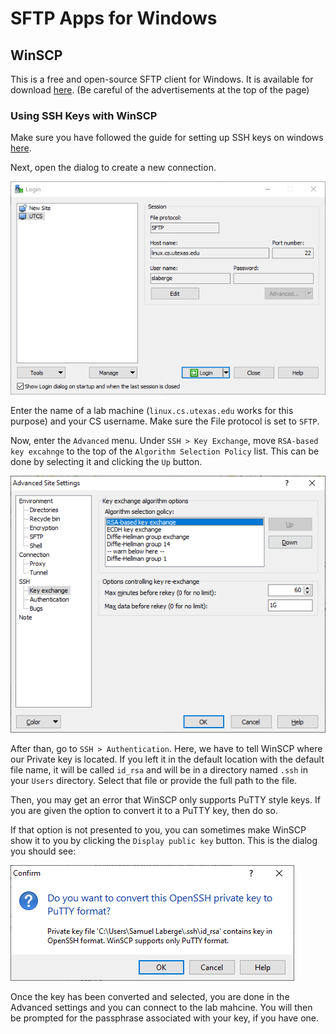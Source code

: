 # SFTP Apps for Windows

## WinSCP

This is a free and open-source SFTP client for Windows. It is available for download [here](https://winscp.net/eng/download.php).
(Be careful of the advertisements at the top of the page)

### Using SSH Keys with WinSCP

Make sure you have followed the guide for setting up SSH keys on windows [here](https://www.cs.utexas.edu/facilities-documentation/ssh-keys-cs-windows-10).

Next, open the dialog to create a new connection.

![New connection dialog for WinSCP](Images/newconnection.png)

Enter the name of a lab machine (`linux.cs.utexas.edu` works for this purpose) and your CS username. Make sure the File protocol is set to `SFTP`.

Now, enter the `Advanced` menu. Under `SSH > Key Exchange`, move `RSA-based key excahnge` to the top of the `Algorithm Selection Policy` list. This can be done by selecting it and clicking the `Up` button. 

![RSA option moved to the top](Images/rsa.png)

After than, go to `SSH > Authentication`. Here, we have to tell WinSCP where our Private key is located. If you left it in the default location with the default file name, it will be called `id_rsa` and will be in a directory named `.ssh` in your `Users` directory. Select that file or provide the full path to the file.

Then, you may get an error that WinSCP only supports PuTTY style keys. If you are given the option to convert it to a PuTTY key, then do so.

If that option is not presented to you, you can sometimes make WinSCP show it to you by clicking the `Display public key` button. This is the dialog you should see:

![Convert to PuTTY key](Images/convert.png)

Once the key has been converted and selected, you are done in the Advanced settings and you can connect to the lab mahcine. You will then be prompted for the passphrase associated with your key, if you have one.
